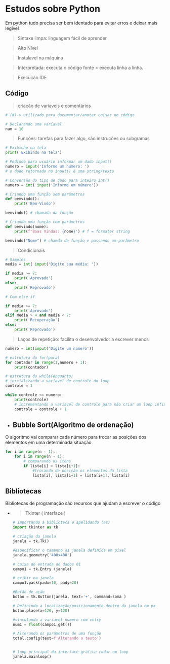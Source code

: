 # Estudos sobre Python

Em python tudo precisa ser bem identado para evitar erros e deixar mais legivel

> Sintaxe limpa: linguagem fácil de aprender

> Alto Nível

> Instalavel na máquina

> Interpretada: executa o código fonte > executa linha a linha.

> Execução IDE

## Código

> criação de varíaveis e comentários

```py
# (#)-> utilizado para documentar/anotar coisas no código

# Declarando uma varíavel
num = 10
```

> Funções: tarefas para fazer algo, são instruções ou subgramas

```py
# Exibição na tela
print('Exibindo na tela')

# Pedindo para usuário informar um dado input()
numero = input('Informe um número: ')
# o dado retornado no input() é uma string/texto

# Conversão do tipo de dado para inteiro int()
numero = int( input('Informe um número'))

# Criando uma função sem parâmetros
def bemvindo():
    print('Bem-Vindo')

bemvindo() # chamada da função

# Criando uma função com parâmetros
def bemvindo(nome):
    print(f'Boas Vindas: {nome}') # f = formater string

bemvindo("Nome") # chamda da função e passando um parâmetro

```

> Condicionais

```py
# Simples
media = int( input('Digite sua média: '))

if media >= 7:
    print('Aprovado')
else:
    print('Reprovado')

# Com else if

if media >= 7:
    print('Aprovado')
elif media > 4 and media < 7:
    print('Recuperação')
else:
    print('Reprovado')

```

> Laços de repetição: facilita o desenvolvedor a escrever menos

```py
numero = int(input('Digite um número'))

# estrutura do for(para)
for contador in range(1,numero + 1):
    print(contador)

# estrutura do while(enquanto)
# inicializando a varíavel de controle do loop
controle = 1

while controle <= numero:
    print(controle)
    # incrementando a varíavel de controle para não criar um loop infinito
    controle = controle + 1

```

- ## Bubble Sort(Algoritmo de ordenação)

O algoritmo vai comparar cada número para trocar as posições dos elementos em uma determinada situação

```py
for i in range(n - 1):
    for i in range(n - 1):
        # comparando os itens
        if lista[i] > lista[i+1]:
            #trocando de posição os elementos da lista
            lista[i], lista[i+1] = lista[i+1], lista[i]

```

## Bibliotecas

Bibliotecas de programação são recursos que ajudam a escrever o código

- > Tkinter ( interface )

  ```py
  # importando a biblioteca e apelidando (as)
  import tkinter as tk

  # criação da janela
  janela = tk.Tk()

  #especificar o tamanho da janela definida em pixel
  janela.geometry('400x400')

  # caixa de entrada de dados 01
  campo1 = tk.Entry (janela)

  # exibir na janela
  campo1.pack(padx=10, pady=20)

  #Botão de ação
  botao = tk.Button(janela, text='+', command=soma )

  # Definindo a localização/posicionamento dentro da janela em px
  botao.place(x=120, y=120)

  #vinculando a variavel numero com entry
  num1 = float(campo1.get())

  # Alterando os parâmetros de uma função
  total.config(text=f'Alterando o texto')


  # loop principal da interface gráfica rodar em loop
  janela.mainloop()


  ```
